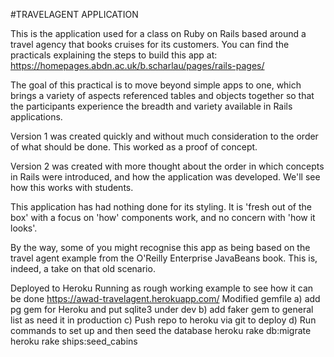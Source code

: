 #TRAVELAGENT APPLICATION

This is the application used for a class on Ruby on Rails based around a travel agency that books cruises for its customers. You can find the practicals explaining the steps to build this app at: https://homepages.abdn.ac.uk/b.scharlau/pages/rails-pages/ 

The goal of this practical is to move beyond simple apps to one, which brings a variety of aspects referenced tables and objects together so that the participants experience the breadth and variety available in Rails applications.

Version 1 was created quickly and without much consideration to the order of what should be done. This worked as a proof of concept.

Version 2 was created with more thought about the order in which concepts in Rails were introduced, and how the application was developed. We'll see how this works with students.

This application has had nothing done for its styling. It is 'fresh out of the box' with a focus on 'how' components work, and no concern with 'how it looks'.

By the way, some of you might recognise this app as being based on the travel agent example from the O'Reilly Enterprise JavaBeans book. This is, indeed, a take on that old scenario.

Deployed to Heroku
Running as rough working example to see how it can be done
https://awad-travelagent.herokuapp.com/ 
Modified gemfile
a) add pg gem for Heroku and put sqlite3 under dev
b) add faker gem to general list as need it in production 
c) Push repo to heroku via git to deploy
d) Run commands to set up and then seed the database
        heroku rake db:migrate
        heroku rake ships:seed_cabins


